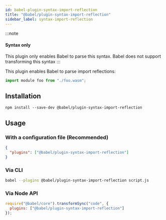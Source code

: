 ```yaml
---
id: babel-plugin-syntax-import-reflection
title: "@babel/plugin-syntax-import-reflection"
sidebar_label: syntax-import-reflection
---
```


:::note
#### Syntax only

This plugin only enables Babel to parse this syntax. Babel does not support transforming this syntax
:::

This plugin enables Babel to parse import reflections:

```js title="JavaScript"
import module foo from "./foo.wasm";
```

## Installation

```shell npm2yarn
npm install --save-dev @babel/plugin-syntax-import-reflection
```

## Usage

### With a configuration file (Recommended)

```json title="babel.config.json"
{
  "plugins": ["@babel/plugin-syntax-import-reflection"]
}
```

### Via CLI

```sh title="Shell"
babel --plugins @babel/plugin-syntax-import-reflection script.js
```

### Via Node API

```js title="JavaScript"
require("@babel/core").transformSync("code", {
  plugins: ["@babel/plugin-syntax-import-reflection"]
});
```
